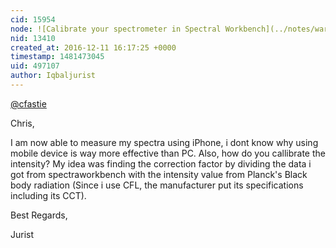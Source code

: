 ```yaml
---
cid: 15954
node: ![Calibrate your spectrometer in Spectral Workbench](../notes/warren/09-01-2016/calibrating-your-spectrometer-in-spectral-workbench)
nid: 13410
created_at: 2016-12-11 16:17:25 +0000
timestamp: 1481473045
uid: 497107
author: Iqbaljurist
---
```


[@cfastie](/profile/cfastie)

Chris, 

I am now able to measure my spectra using iPhone, i dont know why using mobile device is way more effective than PC. Also, how do you callibrate the intensity? My idea was finding the correction factor by dividing the data i got from spectraworkbench with the intensity value from Planck's Black body radiation (Since i use CFL, the manufacturer put its specifications including its CCT). 

Best Regards,

Jurist